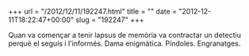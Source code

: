 +++
url = "/2012/12/11/192247.html"
title = ""
date = "2012-12-11T18:22:47+00:00"
slug = "192247"
+++

<p>Quan va començar a tenir lapsus de memòria va contractar un detectiu perquè el seguís i l'informés. Dama enigmàtica. Píndoles. Engranatges.</p>
